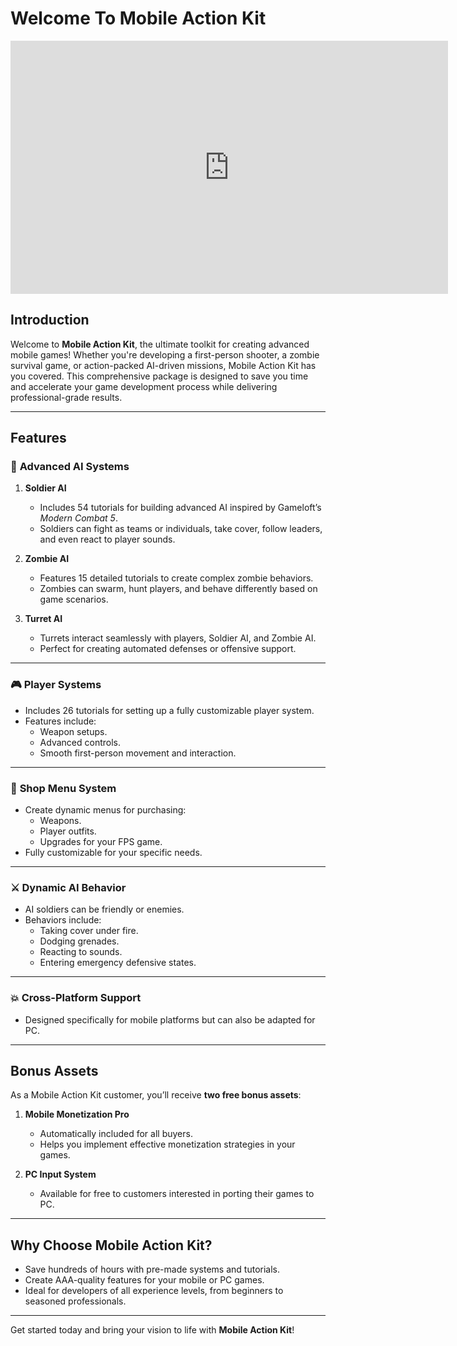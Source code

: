 # <span style="font-weight:bold;">Welcome To Mobile Action Kit</span>

<div class="video-container">
    <iframe width="700" height="405" src="https://www.youtube.com/embed/hVD0wtHb4UM?si=PUNwfF04UUhETk_2" title="YouTube video player" frameborder="0" allow="accelerometer; autoplay; clipboard-write; encrypted-media; gyroscope; picture-in-picture; web-share" referrerpolicy="strict-origin-when-cross-origin" allowfullscreen></iframe>
</div>

## Introduction  

Welcome to **Mobile Action Kit**, the ultimate toolkit for creating advanced mobile games! Whether you're developing a first-person shooter, a zombie survival game, or action-packed AI-driven missions, Mobile Action Kit has you covered. This comprehensive package is designed to save you time and accelerate your game development process while delivering professional-grade results.  

---

## Features  

### 🧠 **Advanced AI Systems**  
1. **Soldier AI**  
   - Includes 54 tutorials for building advanced AI inspired by Gameloft’s *Modern Combat 5*.  
   - Soldiers can fight as teams or individuals, take cover, follow leaders, and even react to player sounds.  

2. **Zombie AI**  
   - Features 15 detailed tutorials to create complex zombie behaviors.  
   - Zombies can swarm, hunt players, and behave differently based on game scenarios.  

3. **Turret AI**  
   - Turrets interact seamlessly with players, Soldier AI, and Zombie AI.  
   - Perfect for creating automated defenses or offensive support.  

---

### 🎮 **Player Systems**  
- Includes 26 tutorials for setting up a fully customizable player system.  
- Features include:  
  - Weapon setups.  
  - Advanced controls.  
  - Smooth first-person movement and interaction.  

---

### 🛒 **Shop Menu System**  
- Create dynamic menus for purchasing:  
  - Weapons.  
  - Player outfits.  
  - Upgrades for your FPS game.  
- Fully customizable for your specific needs.  

---

### ⚔️ **Dynamic AI Behavior**  
- AI soldiers can be friendly or enemies.  
- Behaviors include:  
  - Taking cover under fire.  
  - Dodging grenades.  
  - Reacting to sounds.  
  - Entering emergency defensive states.  

---

### 💥 **Cross-Platform Support**  
- Designed specifically for mobile platforms but can also be adapted for PC.  

---

## Bonus Assets  

As a Mobile Action Kit customer, you’ll receive **two free bonus assets**:  

1. **Mobile Monetization Pro**  
   - Automatically included for all buyers.  
   - Helps you implement effective monetization strategies in your games.  

2. **PC Input System**  
   - Available for free to customers interested in porting their games to PC.  

---

## Why Choose Mobile Action Kit?  

- Save hundreds of hours with pre-made systems and tutorials.  
- Create AAA-quality features for your mobile or PC games.  
- Ideal for developers of all experience levels, from beginners to seasoned professionals.  

---

Get started today and bring your vision to life with **Mobile Action Kit**!  
